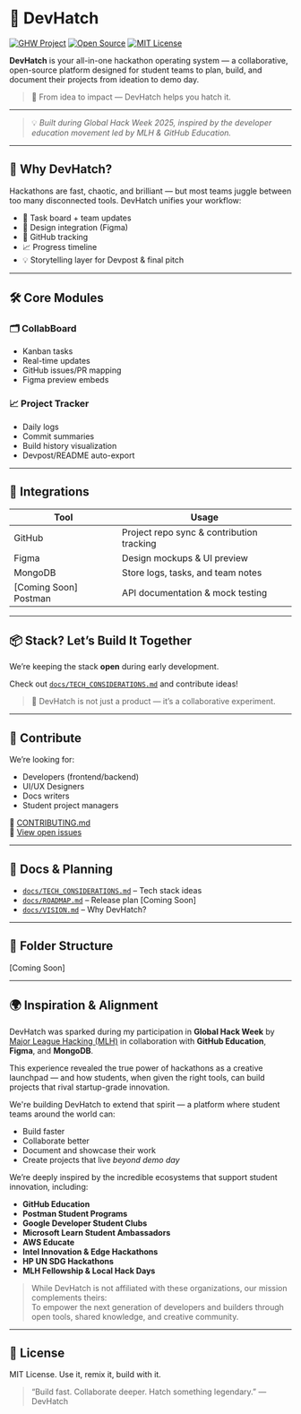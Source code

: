 # 🚀 DevHatch

[![GHW Project](https://img.shields.io/badge/Built%20During-GHW%202025-blue?style=flat&logo=github)](https://ghw.mlh.io/)
[![Open Source](https://img.shields.io/badge/Open--Source-Yes-brightgreen?style=flat&logo=github)](https://github.com/Killercavin/devhatch)
[![MIT License](https://img.shields.io/badge/License-MIT-blue.svg)](LICENSE)

**DevHatch** is your all-in-one hackathon operating system — a collaborative, open-source platform designed for student teams to plan, build, and document their projects from ideation to demo day.

> 🧠 From idea to impact — DevHatch helps you hatch it.

---

> 💡 *Built during Global Hack Week 2025, inspired by the developer education movement led by MLH & GitHub Education.*

---

## 🌱 Why DevHatch?

Hackathons are fast, chaotic, and brilliant — but most teams juggle between too many disconnected tools. DevHatch unifies your workflow:

- 📂 Task board + team updates  
- 🎨 Design integration (Figma)  
- 🔄 GitHub tracking  
- 📈 Progress timeline  
- 💡 Storytelling layer for Devpost & final pitch

---

## 🛠 Core Modules

### 🗂️ CollabBoard
- Kanban tasks
- Real-time updates
- GitHub issues/PR mapping
- Figma preview embeds

### 📈 Project Tracker
- Daily logs
- Commit summaries
- Build history visualization
- Devpost/README auto-export

---

## 🔌 Integrations

| Tool     | Usage                                          |
|----------|------------------------------------------------|
| GitHub   | Project repo sync & contribution tracking      |
| Figma    | Design mockups & UI preview                    |
| MongoDB  | Store logs, tasks, and team notes              |
| [Coming Soon] Postman | API documentation & mock testing |

---

## 📦 Stack? Let’s Build It Together

We’re keeping the stack **open** during early development.

Check out [`docs/TECH_CONSIDERATIONS.md`](docs/TECH_CONSIDERATIONS.md) and contribute ideas!

> 📌 DevHatch is not just a product — it’s a collaborative experiment.

---

## 🤝 Contribute

We’re looking for:
- Developers (frontend/backend)
- UI/UX Designers
- Docs writers
- Student project managers

📌 [CONTRIBUTING.md](CONTRIBUTING.md)  
🙌 [View open issues](https://github.com/Killercavin/devhatch/issues)

---

## 📘 Docs & Planning

- [`docs/TECH_CONSIDERATIONS.md`](docs/TECH_CONSIDERATIONS.md) – Tech stack ideas  
- [`docs/ROADMAP.md`](docs/ROADMAP.md) – Release plan [Coming Soon]  
- [`docs/VISION.md`](docs/VISION.md) – Why DevHatch?

---

## 📁 Folder Structure
[Coming Soon]

---

## 🌍 Inspiration & Alignment

DevHatch was sparked during my participation in **Global Hack Week** by [Major League Hacking (MLH)](https://mlh.io/) in collaboration with **GitHub Education**, **Figma**, and **MongoDB**.

This experience revealed the true power of hackathons as a creative launchpad — and how students, when given the right tools, can build projects that rival startup-grade innovation.

We're building DevHatch to extend that spirit — a platform where student teams around the world can:

- Build faster  
- Collaborate better  
- Document and showcase their work  
- Create projects that live *beyond demo day*

We’re deeply inspired by the incredible ecosystems that support student innovation, including:

- **GitHub Education**  
- **Postman Student Programs**  
- **Google Developer Student Clubs**  
- **Microsoft Learn Student Ambassadors**  
- **AWS Educate**  
- **Intel Innovation & Edge Hackathons**  
- **HP UN SDG Hackathons**  
- **MLH Fellowship & Local Hack Days**

> While DevHatch is not affiliated with these organizations, our mission complements theirs:  
> To empower the next generation of developers and builders through open tools, shared knowledge, and creative community.

---

## 📜 License

MIT License. Use it, remix it, build with it.

> “Build fast. Collaborate deeper. Hatch something legendary.” — DevHatch
